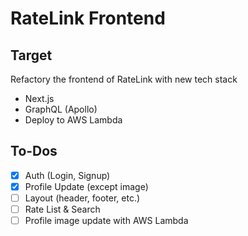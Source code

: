 # RateLink Frontend

## Target

Refactory the frontend of RateLink with new tech stack

- Next.js
- GraphQL (Apollo)
- Deploy to AWS Lambda

## To-Dos

- [x] Auth (Login, Signup)
- [x] Profile Update (except image)
- [ ] Layout (header, footer, etc.)
- [ ] Rate List & Search
- [ ] Profile image update with AWS Lambda
